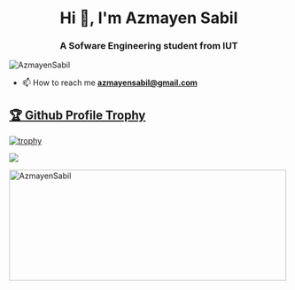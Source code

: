 <h1 align="center">Hi 👋, I'm Azmayen Sabil</h1>
<h3 align="center">A Sofware Engineering student from IUT</h3>

<p align="left"> <img src="https://komarev.com/ghpvc/?username=AzmayenSabil&label=Profile%20views&color=0e75b6&style=flat-square" alt="AzmayenSabil" /> </p>

- 📫 How to reach me **azmayensabil@gmail.com**

<a href="https://github.com/AzmayenSabil/github-profile-trophy">
<h2>🏆 Github Profile Trophy</h2>


[![trophy](https://github-profile-trophy.vercel.app/?username=AzmayenSabil&theme=gruvbox)](https://github.com/AzmayenSabil/github-profile-trophy)

<div> 

  <img src="https://github-readme-stats.vercel.app/api/top-langs/?username=AzmayenSabil&layout=compact&theme=radical" /> 
  <p>
  <img height="200" width="500" align="left" src="https://github-readme-streak-stats.herokuapp.com/?user=AzmayenSabil&layout=compact&theme=radical" alt="AzmayenSabil" />
  </p> 
  
</div> 
<p></p>

